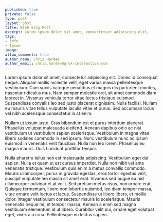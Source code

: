 ```yaml
---
published: true
private: false
type: post
layout: post
title: Bleh Blog Post
excerpt: Lorem ipsum dolor sit amet, consectetuer adipiscing elit.
tags:
- info
- Ipsum
image:
allow_comments: true
author_name: Chris Hardee
author_email: chris.hardee@grok-interactive.com
---
```


Lorem ipsum dolor sit amet, consectetur adipiscing elit. Donec id consequat neque. Aliquam mollis molestie velit, eget varius massa pellentesque vestibulum. Cum sociis natoque penatibus et magnis dis parturient montes, nascetur ridiculus mus. Nam semper molestie orci, sit amet commodo diam laoreet in. Vivamus vehicula tortor vitae lectus tristique euismod. Suspendisse convallis leo sed justo placerat dignissim. Nulla facilisi. Nullam eu mauris vitae tellus vulputate iaculis vitae et purus. Sed accumsan lacus vel nibh scelerisque consectetur in at enim.

Nullam ut ipsum justo. Cras bibendum est et purus interdum placerat. Phasellus volutpat malesuada eleifend. Aenean dapibus odio ac nisi vestibulum ut vestibulum sapien scelerisque. Vestibulum in magna vitae libero sodales commodo in sed ipsum. Nunc vestibulum nunc ac ipsum euismod in venenatis velit faucibus. Nulla non leo lorem. Phasellus eu magna mauris. Duis tincidunt porttitor tempor.

Nulla pharetra tellus non est malesuada adipiscing. Vestibulum eget dui sapien. Nulla et quam ut est cursus imperdiet. Nulla non nibh vel ante venenatis tristique. Vestibulum quis enim a metus convallis commodo. Mauris ullamcorper, purus in gravida egestas, eros tortor egestas velit, suscipit vulputate leo massa sit amet erat. Vivamus sed augue eu nisl ullamcorper pulvinar et at velit. Sed pretium metus risus, non ornare erat. Quisque fermentum, libero non lobortis euismod, leo diam tempor massa, vitae ornare velit lectus et lacus. Suspendisse ut libero libero, et mollis dolor. Integer vestibulum consectetur mauris id scelerisque. Mauris venenatis neque mi, et tempor massa. Aenean a enim sed magna vestibulum elementum id ut libero. Curabitur velit dui, ornare eget volutpat eget, viverra a urna. Pellentesque eu lectus sapien.